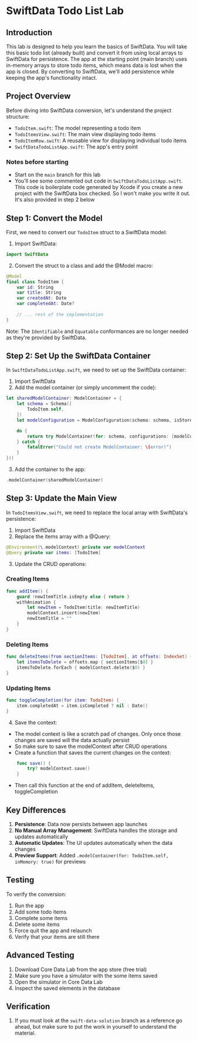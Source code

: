 # SwiftData Todo List Lab

## Introduction
This lab is designed to help you learn the basics of SwiftData. You will take this basic todo list (already built) and convert it from using local arrays to SwiftData for persistence. The app at the starting point (main branch) uses in-memory arrays to store todo items, which means data is lost when the app is closed. By converting to SwiftData, we'll add persistence while keeping the app's functionality intact.

## Project Overview
Before diving into SwiftData conversion, let's understand the project structure:
- `TodoItem.swift`: The model representing a todo item
- `TodoItemsView.swift`: The main view displaying todo items
- `TodoItemRow.swift`: A reusable view for displaying individual todo items
- `SwiftDataTodoListApp.swift`: The app's entry point

### Notes before starting
- Start on the `main` branch for this lab
- You'll see some commented out code in `SwiftDataTodoListApp.swift`. This code is boilerplate code generated by Xcode if you create a new project with the SwiftData box checked. So I won't make you write it out. It's also provided in step 2 below

## Step 1: Convert the Model
First, we need to convert our `TodoItem` struct to a SwiftData model:

1. Import SwiftData:
```swift
import SwiftData
```

2. Convert the struct to a class and add the @Model macro:
```swift
@Model
final class TodoItem {
    var id: String
    var title: String
    var createdAt: Date
    var completedAt: Date?
    
    // ... rest of the implementation
}
```

Note: The `Identifiable` and `Equatable` conformances are no longer needed as they're provided by SwiftData.

## Step 2: Set Up the SwiftData Container
In `SwiftDataTodoListApp.swift`, we need to set up the SwiftData container:

1. Import SwiftData
2. Add the model container (or simply uncomment the code):
```swift
let sharedModelContainer: ModelContainer = {
    let schema = Schema([
        TodoItem.self,
    ])
    let modelConfiguration = ModelConfiguration(schema: schema, isStoredInMemoryOnly: false)

    do {
        return try ModelContainer(for: schema, configurations: [modelConfiguration])
    } catch {
        fatalError("Could not create ModelContainer: \(error)")
    }
}()
```

3. Add the container to the app:
```swift
.modelContainer(sharedModelContainer)
```

## Step 3: Update the Main View
In `TodoItemsView.swift`, we need to replace the local array with SwiftData's persistence:

1. Import SwiftData
2. Replace the items array with a @Query:
```swift
@Environment(\.modelContext) private var modelContext
@Query private var items: [TodoItem]
```

3. Update the CRUD operations:

### Creating Items
```swift
func addItem() {
    guard !newItemTitle.isEmpty else { return }
    withAnimation {
        let newItem = TodoItem(title: newItemTitle)
        modelContext.insert(newItem)
        newItemTitle = ""
    }
}
```

### Deleting Items
```swift
func deleteItems(from sectionItems: [TodoItem], at offsets: IndexSet) {
    let itemsToDelete = offsets.map { sectionItems[$0] }
    itemsToDelete.forEach { modelContext.delete($0) }
}
```

### Updating Items
```swift
func toggleCompletion(for item: TodoItem) {
    item.completedAt = item.isCompleted ? nil : Date()
}
```

4. Save the context:

- The model context is like a scratch pad of changes. Only once those changes are saved will the data actually persist
- So make sure to save the modelContext after CRUD operations
- Create a function that saves the current changes on the context:
```swift
    func save() {
        try? modelContext.save()
    }
```
- Then call this function at the end of addItem, deleteItems, toggleCompletion


## Key Differences
1. **Persistence**: Data now persists between app launches
2. **No Manual Array Management**: SwiftData handles the storage and updates automatically
3. **Automatic Updates**: The UI updates automatically when the data changes
4. **Preview Support**: Added `.modelContainer(for: TodoItem.self, inMemory: true)` for previews

## Testing
To verify the conversion:
1. Run the app
2. Add some todo items
3. Complete some items
4. Delete some items
5. Force quit the app and relaunch
6. Verify that your items are still there

## Advanced Testing
1. Download Core Data Lab from the app store (free trial)
1. Make sure you have a simulator with the some items saved
1. Open the simulator in Core Data Lab
1. Inspect the saved elements in the database

## Verification
1. If you must look at the `swift-data-solution` branch as a reference go ahead, but make sure to put the work in yourself to understand the material.
